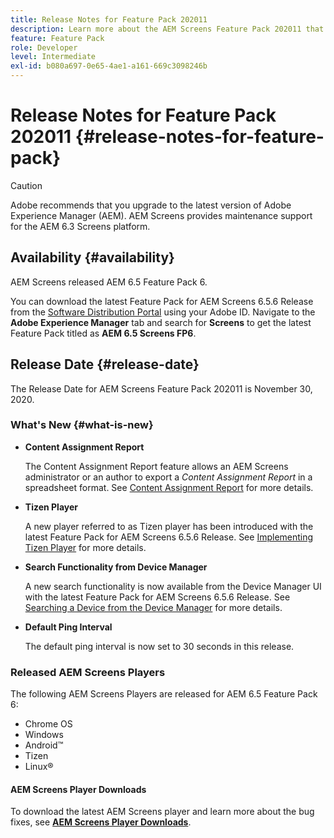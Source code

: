 ```yaml
---
title: Release Notes for Feature Pack 202011
description: Learn more about the AEM Screens Feature Pack 202011 that was released on November 30, 2020.
feature: Feature Pack
role: Developer
level: Intermediate
exl-id: b080a697-0e65-4ae1-a161-669c3098246b
---
```

# Release Notes for Feature Pack 202011 {#release-notes-for-feature-pack}

>[!CAUTION]
>Adobe recommends that you upgrade to the latest version of Adobe Experience Manager (AEM). AEM Screens provides maintenance support for the AEM 6.3 Screens platform.

## Availability {#availability}

AEM Screens released AEM 6.5 Feature Pack 6.

You can download the latest Feature Pack for AEM Screens 6.5.6 Release from the [Software Distribution Portal](https://experience.adobe.com/#/downloads/content/software-distribution/en/aem.html) using your Adobe ID. Navigate to the **Adobe Experience Manager** tab and search for **Screens** to get the latest Feature Pack titled as **AEM 6.5 Screens FP6**.

## Release Date {#release-date}

The Release Date for AEM Screens Feature Pack 202011 is November 30, 2020.

### What's New {#what-is-new}

* **Content Assignment Report**

   The Content Assignment Report feature allows an AEM Screens administrator or an author to export a *Content Assignment Report* in a spreadsheet format.
   See [Content Assignment Report](/help/user-guide/content-assignment-report.md) for more details.

 
* **Tizen Player**

   A new player referred to as Tizen player has been introduced with the latest Feature Pack for AEM Screens 6.5.6 Release. 
   See [Implementing Tizen Player](/help/user-guide/tizen-player.md) for more details.

* **Search Functionality from Device Manager**

   A new search functionality is now available from the Device Manager UI with the latest Feature Pack for AEM Screens 6.5.6 Release. 
   See [Searching a Device from the Device Manager](/help/user-guide/device-registration.md#search-device) for more details.

* **Default Ping Interval**

   The default ping interval is now set to 30 seconds in this release.

### Released AEM Screens Players

The following AEM Screens Players are released for AEM 6.5 Feature Pack 6:

* Chrome OS
* Windows
* Android&trade;
* Tizen
* Linux&reg;

#### AEM Screens Player Downloads

To download the latest AEM Screens player and learn more about the bug fixes, see **[AEM Screens Player Downloads](https://download.macromedia.com/screens/index.html)**.
